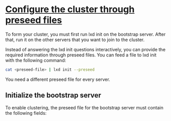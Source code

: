 # **[Configure the cluster through preseed files](https://documentation.ubuntu.com/microcloud/latest/lxd/howto/cluster_form/#configure-the-cluster-through-preseed-files)**

To form your cluster, you must first run lxd init on the bootstrap server. After that, run it on the other servers that you want to join to the cluster.

Instead of answering the lxd init questions interactively, you can provide the required information through preseed files. You can feed a file to lxd init with the following command:

```bash
cat <preseed-file> | lxd init --preseed
```

You need a different preseed file for every server.

## Initialize the bootstrap server

To enable clustering, the preseed file for the bootstrap server must contain the following fields:
